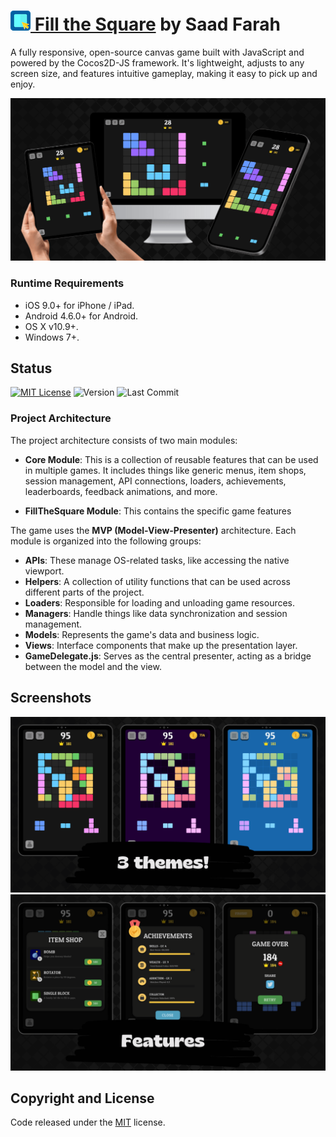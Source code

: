 # [<img src="readme-assets/logo.png"> Fill the Square](https://ryanbalieiro.github.io/fill-the-square/) by Saad Farah

A fully responsive, open-source canvas game built with JavaScript and powered by the Cocos2D-JS framework. It's lightweight, adjusts to any screen size, and features intuitive gameplay, making it easy to pick up and enjoy.

![alt promo](readme-assets/promo.png)


### Runtime Requirements

- iOS 9.0+ for iPhone / iPad.
- Android 4.6.0+ for Android.
- OS X v10.9+.
- Windows 7+.

## Status
[![MIT License](https://img.shields.io/badge/License-MIT-green.svg)](https://choosealicense.com/licenses/mit/)
![Version](https://img.shields.io/badge/version-1.7.0-blue.svg)
![Last Commit](https://img.shields.io/github/last-commit/ryanbalieiro/fill-the-square.svg)


### Project Architecture

The project architecture consists of two main modules:

- **Core Module**: This is a collection of reusable features that can be used in multiple games. It includes things like generic menus, item shops, session management, API connections, loaders, achievements, leaderboards, feedback animations, and more.

- **FillTheSquare Module**: This contains the specific game features

The game uses the **MVP (Model-View-Presenter)** architecture. Each module is organized into the following groups:

- **APIs**: These manage OS-related tasks, like accessing the native viewport.
- **Helpers**: A collection of utility functions that can be used across different parts of the project.
- **Loaders**: Responsible for loading and unloading game resources.
- **Managers**: Handle things like data synchronization and session management.
- **Models**: Represents the game's data and business logic.
- **Views**: Interface components that make up the presentation layer.
- **GameDelegate.js**: Serves as the central presenter, acting as a bridge between the model and the view.

## Screenshots

![alt themes](readme-assets/screenshot-2.png)
![alt features](readme-assets/screenshot-1.png)

## Copyright and License

Code released under the [MIT](https://github.com/StartBootstrap/startbootstrap-agency/blob/master/LICENSE) license.
